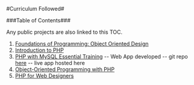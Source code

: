 #Curriculum Followed#

###Table of Contents###

Any public projects are also linked to this TOC.

1. [Foundations of Programming: Object Oriented Design](https://github.com/FinchPS/PHPCoursesNotes/blob/master/FoundationsofProgramming:ObjectOrientedDesign.md)
2. [Introduction to PHP](https://github.com/FinchPS/PHPCoursesNotes/blob/master/IntroductiontoPHP.md)
3. [PHP with MySQL Essential Training](https://github.com/FinchPS/PHPCoursesNotes/blob/master/PHP-with-MySQL-Essential-Training.md)
-- Web App developed
-- git repo [here](https://github.com/FinchPS/widgets_corps)
-- live app hosted here
4. [Object-Oriented Programming with PHP](https://github.com/FinchPS/PHPCoursesNotes/blob/master/ObjectOrientedProgrammingwithPHP.md)
5. [PHP for Web Designers](https://github.com/FinchPS/PHPCoursesNotes/blob/master/PHP-for-Web-Designers.md)
